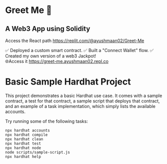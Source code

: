 # Greet Me 🙏
## A Web3 App using Solidity
Access the React path https://replit.com/@ayushmaan02/Greet-Me

✅ Deployed a custom smart contract.
✅ Built a "Connect Wallet" flow.
✅ Created my own version of a web3 Jackpot!  
🌐Access it https://greet-me.ayushmaan02.repl.co




# Basic Sample Hardhat Project

This project demonstrates a basic Hardhat use case. It comes with a sample contract, a test for that contract, a sample script that deploys that contract, and an example of a task implementation, which simply lists the available accounts.

Try running some of the following tasks:

```shell
npx hardhat accounts
npx hardhat compile
npx hardhat clean
npx hardhat test
npx hardhat node
node scripts/sample-script.js
npx hardhat help
```
